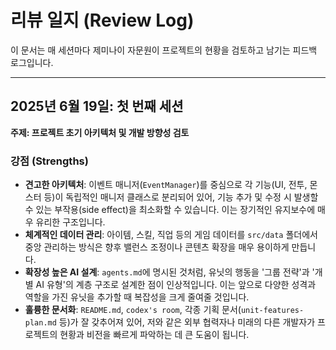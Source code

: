 # 리뷰 일지 (Review Log)

이 문서는 매 세션마다 제미나이 자문원이 프로젝트의 현황을 검토하고 남기는 피드백 로그입니다.

---

## 2025년 6월 19일: 첫 번째 세션

**주제: 프로젝트 초기 아키텍처 및 개발 방향성 검토**

### 강점 (Strengths)

-   **견고한 아키텍처**: 이벤트 매니저(`EventManager`)를 중심으로 각 기능(UI, 전투, 몬스터 등)이 독립적인 매니저 클래스로 분리되어 있어, 기능 추가 및 수정 시 발생할 수 있는 부작용(side effect)을 최소화할 수 있습니다. 이는 장기적인 유지보수에 매우 유리한 구조입니다.
-   **체계적인 데이터 관리**: 아이템, 스킬, 직업 등의 게임 데이터를 `src/data` 폴더에서 중앙 관리하는 방식은 향후 밸런스 조정이나 콘텐츠 확장을 매우 용이하게 만듭니다.
-   **확장성 높은 AI 설계**: `agents.md`에 명시된 것처럼, 유닛의 행동을 '그룹 전략'과 '개별 AI 유형'의 계층 구조로 설계한 점이 인상적입니다. 이는 앞으로 다양한 성격과 역할을 가진 유닛을 추가할 때 복잡성을 크게 줄여줄 것입니다.
-   **훌륭한 문서화**: `README.md`, `codex's room`, 각종 기획 문서(`unit-features-plan.md` 등)가 잘 갖추어져 있어, 저와 같은 외부 협력자나 미래의 다른 개발자가 프로젝트의 현황과 비전을 빠르게 파악하는 데 큰 도움이 됩니다.
